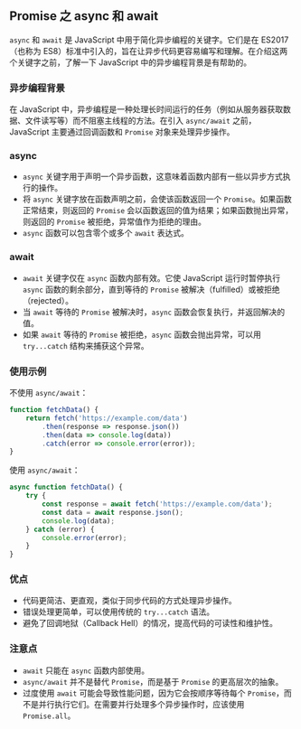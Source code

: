 ## Promise 之 async 和 await

`async` 和 `await` 是 JavaScript 中用于简化异步编程的关键字。它们是在 ES2017（也称为 ES8）标准中引入的，旨在让异步代码更容易编写和理解。在介绍这两个关键字之前，了解一下 JavaScript 中的异步编程背景是有帮助的。

### 异步编程背景

在 JavaScript 中，异步编程是一种处理长时间运行的任务（例如从服务器获取数据、文件读写等）而不阻塞主线程的方法。在引入 `async/await` 之前，JavaScript 主要通过回调函数和 `Promise` 对象来处理异步操作。

### async

- `async` 关键字用于声明一个异步函数，这意味着函数内部有一些以异步方式执行的操作。
- 将 `async` 关键字放在函数声明之前，会使该函数返回一个 `Promise`。如果函数正常结束，则返回的 `Promise` 会以函数返回的值为结果；如果函数抛出异常，则返回的 `Promise` 被拒绝，异常值作为拒绝的理由。
- `async` 函数可以包含零个或多个 `await` 表达式。

### await

- `await` 关键字仅在 `async` 函数内部有效。它使 JavaScript 运行时暂停执行 `async` 函数的剩余部分，直到等待的 `Promise` 被解决（fulfilled）或被拒绝（rejected）。
- 当 `await` 等待的 `Promise` 被解决时，`async` 函数会恢复执行，并返回解决的值。
- 如果 `await` 等待的 `Promise` 被拒绝，`async` 函数会抛出异常，可以用 `try...catch` 结构来捕获这个异常。

### 使用示例

不使用 `async/await`：

```javascript
function fetchData() {
    return fetch('https://example.com/data')
        .then(response => response.json())
        .then(data => console.log(data))
        .catch(error => console.error(error));
}
```

使用 `async/await`：

```javascript
async function fetchData() {
    try {
        const response = await fetch('https://example.com/data');
        const data = await response.json();
        console.log(data);
    } catch (error) {
        console.error(error);
    }
}
```
 
### 优点

- 代码更简洁、更直观，类似于同步代码的方式处理异步操作。
- 错误处理更简单，可以使用传统的 `try...catch` 语法。
- 避免了回调地狱（Callback Hell）的情况，提高代码的可读性和维护性。

### 注意点

- `await` 只能在 `async` 函数内部使用。
- `async/await` 并不是替代 `Promise`，而是基于 `Promise` 的更高层次的抽象。
- 过度使用 `await` 可能会导致性能问题，因为它会按顺序等待每个 `Promise`，而不是并行执行它们。在需要并行处理多个异步操作时，应该使用 `Promise.all`。
